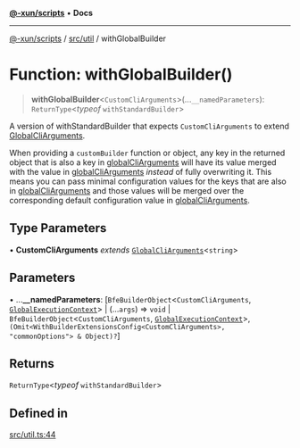 [**@-xun/scripts**](../../../README.md) • **Docs**

***

[@-xun/scripts](../../../README.md) / [src/util](../README.md) / withGlobalBuilder

# Function: withGlobalBuilder()

> **withGlobalBuilder**\<`CustomCliArguments`\>(...`__namedParameters`): `ReturnType`\<*typeof* `withStandardBuilder`\>

A version of withStandardBuilder that expects `CustomCliArguments` to
extend [GlobalCliArguments](../../configure/type-aliases/GlobalCliArguments.md).

When providing a `customBuilder` function or object, any key in the returned
object that is also a key in [globalCliArguments](../../configure/variables/globalCliArguments.md) will have its value
merged with the value in [globalCliArguments](../../configure/variables/globalCliArguments.md) _instead_ of fully
overwriting it. This means you can pass minimal configuration values for the
keys that are also in [globalCliArguments](../../configure/variables/globalCliArguments.md) and those values will be
merged over the corresponding default configuration value in
[globalCliArguments](../../configure/variables/globalCliArguments.md).

## Type Parameters

• **CustomCliArguments** *extends* [`GlobalCliArguments`](../../configure/type-aliases/GlobalCliArguments.md)\<`string`\>

## Parameters

• ...**\_\_namedParameters**: [`BfeBuilderObject`\<`CustomCliArguments`, [`GlobalExecutionContext`](../../configure/type-aliases/GlobalExecutionContext.md)\> \| (...`args`) => `void` \| `BfeBuilderObject`\<`CustomCliArguments`, [`GlobalExecutionContext`](../../configure/type-aliases/GlobalExecutionContext.md)\>, `(Omit<WithBuilderExtensionsConfig<CustomCliArguments>, "commonOptions"> & Object)?`]

## Returns

`ReturnType`\<*typeof* `withStandardBuilder`\>

## Defined in

[src/util.ts:44](https://github.com/Xunnamius/xscripts/blob/f84693679e326b03b40dc7577e79e1f4160b286e/src/util.ts#L44)
